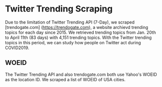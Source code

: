 # Twitter Trending Scraping
Due to the limitation of Twitter Trending API (7-Day), we scraped [trendogate.com] (https://trendogate.com), a website archievd trending topics for each day since 2015. We retrieved trending topics from Jan. 20th to April 11th (83 days) with 4,151 trending topics. With the Twitter trending topics in this period, we can study how people on Twitter act during COVID2019. 

## WOEID 
The Twitter Trending API and also trendogate.com both use Yahoo's WOEID as the location ID. We scraped a list of WOEID of USA cities. 
